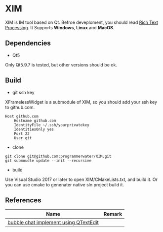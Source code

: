 # XIM

XIM is IM tool based on Qt. Befroe deveploment, you should read [Rich Text Processing](https://doc.qt.io/qt-6/richtext.html).
It Supports **Windows**, **Linux** and **MacOS**.

## Dependencies

- Qt5

Only Qt5.9.7 is tested, but other versions should be ok.

## Build

- git ssh key

XFramelessWidget is a submodule of XIM, so you should add your ssh key to github.com.

```shell
Host github.com
	Hostname github.com
	IdentityFile ~/.ssh/yourprivatekey
	IdentitiesOnly yes
	Port 22
	User git
```

- clone

```shell
git clone git@github.com:programmerwater/XIM.git
git submoudle update --init --recursive
```

- build

Use Visual Studio 2017 or later to open XIM/CMakeLists.txt, and build it.
Or you can use cmake to genenater native sln project build it.


## References

|Name|Remark|
|:--:|:--:|
|[bubble chat implement using QTextEdit](https://stackoverflow.com/questions/25756791/how-to-give-qtextframe-or-qtextblock-a-background-image-in-qtextedit)||
